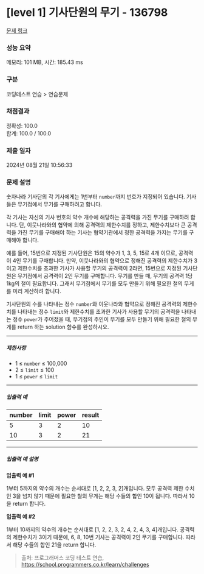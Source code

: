 # [level 1] 기사단원의 무기 - 136798 

[문제 링크](https://school.programmers.co.kr/learn/courses/30/lessons/136798) 

### 성능 요약

메모리: 101 MB, 시간: 185.43 ms

### 구분

코딩테스트 연습 > 연습문제

### 채점결과

정확성: 100.0<br/>합계: 100.0 / 100.0

### 제출 일자

2024년 08월 21일 10:56:33

### 문제 설명

<p>숫자나라 기사단의 각 기사에게는 1번부터 <code>number</code>까지 번호가 지정되어 있습니다. 기사들은 무기점에서 무기를 구매하려고 합니다.</p>

<p>각 기사는 자신의 기사 번호의 약수 개수에 해당하는 공격력을 가진 무기를 구매하려 합니다. 단, 이웃나라와의 협약에 의해 공격력의 제한수치를 정하고, 제한수치보다 큰 공격력을 가진 무기를 구매해야 하는 기사는 협약기관에서 정한 공격력을 가지는 무기를 구매해야 합니다.</p>

<p>예를 들어, 15번으로 지정된 기사단원은 15의 약수가 1, 3, 5, 15로 4개 이므로, 공격력이 4인 무기를 구매합니다. 만약, 이웃나라와의 협약으로 정해진 공격력의 제한수치가 3이고 제한수치를 초과한 기사가 사용할 무기의 공격력이 2라면, 15번으로 지정된 기사단원은 무기점에서 공격력이 2인 무기를 구매합니다. 무기를 만들 때, 무기의 공격력 1당 1kg의 철이 필요합니다. 그래서 무기점에서 무기를 모두 만들기 위해 필요한 철의 무게를 미리 계산하려 합니다.</p>

<p>기사단원의 수를 나타내는 정수 <code>number</code>와 이웃나라와 협약으로 정해진 공격력의 제한수치를 나타내는 정수 <code>limit</code>와 제한수치를 초과한 기사가 사용할 무기의 공격력을 나타내는 정수 <code>power</code>가 주어졌을 때, 무기점의 주인이 무기를 모두 만들기 위해 필요한 철의 무게를 return 하는 solution 함수를 완성하시오.</p>

<hr>

<h5>제한사항</h5>

<ul>
<li>1 ≤ <code>number</code> ≤ 100,000</li>
<li>2 ≤ <code>limit</code> ≤ 100</li>
<li>1 ≤ <code>power</code> ≤ <code>limit</code></li>
</ul>

<hr>

<h5>입출력 예</h5>
<table class="table">
        <thead><tr>
<th>number</th>
<th>limit</th>
<th>power</th>
<th>result</th>
</tr>
</thead>
        <tbody><tr>
<td>5</td>
<td>3</td>
<td>2</td>
<td>10</td>
</tr>
<tr>
<td>10</td>
<td>3</td>
<td>2</td>
<td>21</td>
</tr>
</tbody>
      </table>
<hr>

<h5>입출력 예 설명</h5>

<p><strong>입출력 예 #1</strong></p>

<p>1부터 5까지의 약수의 개수는 순서대로 [1, 2, 2, 3, 2]개입니다. 모두 공격력 제한 수치인 3을 넘지 않기 때문에 필요한 철의 무게는 해당 수들의 합인 10이 됩니다. 따라서 10을 return 합니다.</p>

<p><strong>입출력 예 #2</strong></p>

<p>1부터 10까지의 약수의 개수는 순서대로 [1, 2, 2, 3, 2, 4, 2, 4, 3, 4]개입니다. 공격력의 제한수치가 3이기 때문에, 6, 8, 10번 기사는 공격력이 2인 무기를 구매합니다. 따라서 해당 수들의 합인 21을 return 합니다.</p>


> 출처: 프로그래머스 코딩 테스트 연습, https://school.programmers.co.kr/learn/challenges